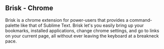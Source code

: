 ## Brisk - Chrome

Brisk is a chrome extension for power-users that provides a command-palette like that of Sublime Text. Brisk let's you easily bring up your bookmarks, installed applications, change chrome settings, and go to links on your current page, all without ever leaving the keyboard at a breakneck pace. 
